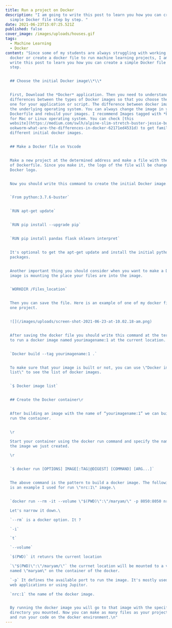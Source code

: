 ```yaml
---
title: Run a project on Docker
description: "I am going to write this post to learn you how you can create a
  simple Docker file step by step. "
date: 2021-06-23T15:07:25.521Z
published: false
cover_image: /images/uploads/houses.gif
tags:
  - Machine Learning
  - Docker
content: "Since some of my students are always struggling with working with
  docker or create a docker file to run machine learning projects, I am going to
  write this post to learn you how you can create a simple Docker file step by
  step.


  ## Choose the initial Docker image\\*\\*


  First, Download the *Docker* application. Then you need to understand the
  differences between the types of Docker images so that you choose the right
  one for your application or script. The difference between docker images is
  the underlying operating system. You can always change the image in your
  Dockerfile and rebuild your images. I recommend Images tagged with *buster*
  for Mac or Linux operating system. You can check [this
  website](https://medium.com/swlh/alpine-slim-stretch-buster-jessie-bullseye-b\
  ookworm-what-are-the-differences-in-docker-62171ed4531d) to get familiar with
  different initial docker images.


  ## Make a Docker file on Vscode


  Make a new project at the determined address and make a file with the name
  of Dockerfile. Since you make it, the logo of the file will be changed to the
  Docker logo.


  Now you should write this command to create the initial Docker image.


  `From python:3.7.6-buster`


  `RUN apt-get update`


  `RUN pip install --upgrade pip`


  `RUN pip install pandas flask sklearn interpret`


  It's optional to get the apt-get update and install the initial python
  packages.


  Another important thing you should consider when you want to make a Docker
  image is mounting the place your files are into the image.


  `WORKDIR /Files_location`


  Then you can save the file. Here is an example of one of my docker files for
  one project.


  ![](/images/uploads/screen-shot-2021-06-23-at-10.02.18-am.png)


  After saving the docker file you should write this command at the terminal
  to run a docker image named yourimagename:1 at the current location.


  `Docker build --tag yourimagename:1 .`


  To make sure that your image is built or not, you can use \"Docker image
  list\" to see the list of docker images.


  `$ Docker image list`


  ## Create the Docker container\r


  After building an image with the name of “yourimagename:1” we can build and
  run the container.


  \r

  Start your container using the docker run command and specify the name of
  the image we just created.

  \r


  `$ docker run [OPTIONS] IMAGE[:TAG|@DIGEST] [COMMAND] [ARG...]`


  The above command is the pattern to build a docker image. The following code
  is an example I used for run \"nrc:1\" image.\ 


  `docker run --rm -it --volume \"$(PWD)\":\"/maryam/\" -p 8050:8050 nrc:1`

  Let's narrow it down.\ 

  `--rm` is a docker option. It ?

  `-i`

  `t`

  `--volume`

  `$(PWD)` it retunrs the current location

  `\"$(PWD)\":\"/maryam/\"` the currnet location will be mounted to a valume
  named \"maryam\" on the container of the docker.

  `-p` It defines the available port to run the image. It's mostly used for
  web applications or using Jupitor.

  `nrc:1` the name of the docker image.


  By running the docker image you will go to that image with the specific
  directory you mounted. Now you can make as many files as your project needs
  and run your code on the docker environment.\n"
---
```


